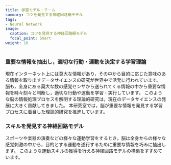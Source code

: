 ```yaml
---
title: 学習モデル・チーム
summary: コツを発見する神経回路網モデル
tags:
- Neural Network
image:
  caption: コツを発見する神経回路網モデル
  focal_point: Smart
weight: 10
---
```


### 重要な情報を抽出し，適切な行動・運動を決定する学習理論

現在インターネット上には莫大な情報があり，その中から目的に応じた意味のある情報を取り出すデータサイエンスの研究が世界中で活発に行われています。
脳も，全身にある莫大な数の感覚センサから送られてくる情報の中から重要な情報を時々刻々と判断し，適切な行動や運動を学習・実行しています。
このような脳の情報処理プロセスを解明する理論的研究は，現在のデータサイエンスの発展に大きく貢献してきました。
本研究室では，脳が重要な情報を発見する学習プロセスに着目した理論的研究を推進しています。


### スキルを発見する神経回路モデル

スポーツや楽器の演奏などの様々な運動学習をするとき，脳は全身からの様々な感覚刺激の中から，目的とする運動を遂行するために重要な情報を巧みに抽出します。
このような運動スキルの獲得を行える神経回路モデルの構築をすすめています。
